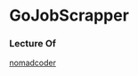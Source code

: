 # GoJobScrapper  


### Lecture Of  
[nomadcoder](https://nomadcoders.co/go-for-beginners/lectures)
